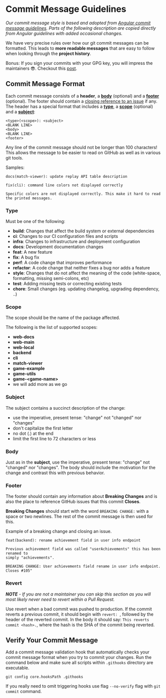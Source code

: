# Commit Message Guidelines

*Our commit message style is based and adopted from [Angular commit message guidelines](https://github.com/angular/angular/blob/22b96b9/CONTRIBUTING.md#-commit-message-guidelines). 
Parts of the following description are copied directly from Angular guidelines with added occasional changes.*

We have very precise rules over how our git commit messages can be formatted.  This leads to **more
readable messages** that are easy to follow when looking through the **project history**.

Bonus: If you sign your commits with your GPG key, you will impress the maintainers :sunglasses:.
Checkout this [post](https://git-scm.com/book/en/v2/Git-Tools-Signing-Your-Work).

## Commit Message Format
Each commit message consists of a **header**, a [**body**](#body) (optional) and a [**footer**](#footer) (optional). The footer should contain a [closing reference to an issue](https://help.github.com/articles/closing-issues-via-commit-messages/) if any. The header has a special
format that includes a [**type**](#type), a [**scope**](#scope) (optional) and a [**subject**](#subject):

```
<type>(<scope>): <subject>
<BLANK LINE>
<body>
<BLANK LINE>
<footer>
```

Any line of the commit message should not be longer than 100 characters! 
This allows the message to be easier to read on GitHub as well as in various git tools.

Samples: 

```
docs(match-viewer): update replay API table description
```
```
fix(cli): command line colors not displayed correctly

Specific colors are not displayed correctly. This make it hard to read the printed messages.
```

### Type
Must be one of the following:

* **build**: Changes that affect the build system or external dependencies
* **ci**: Changes to our CI configuration files and scripts
* **infra**: Changes to infrastructure and deployment configuration
* **docs**: Development documentation changes
* **feat**: A new feature
* **fix**: A bug fix
* **perf**: A code change that improves performance
* **refactor**: A code change that neither fixes a bug nor adds a feature
* **style**: Changes that do not affect the meaning of the code (white-space, formatting, missing semi-colons, etc)
* **test**: Adding missing tests or correcting existing tests
* **chore**: Small changes (eg. updating changelog, upgrading dependency, ..)

### Scope
The scope should be the name of the package affected.

The following is the list of supported scopes:
* **web-docs**
* **web-main**
* **web-local**
* **backend**
* **cli**
* **match-viewer**
* **game-example**
* **game-utils**
* **game-\<game-name\>**
* we will add more as we go

### Subject
The subject contains a succinct description of the change:

* use the imperative, present tense: "change" not "changed" nor "changes"
* don't capitalize the first letter
* no dot (.) at the end
* limit the first line to 72 characters or less

### Body
Just as in the **subject**, use the imperative, present tense: "change" not "changed" nor "changes".
The body should include the motivation for the change and contrast this with previous behavior.

### Footer
The footer should contain any information about **Breaking Changes** and is also the place to reference GitHub issues that this commit **Closes**.

**Breaking Changes** should start with the word `BREAKING CHANGE:` with a space or two newlines. The rest of the commit message is then used for this.

Example of a breaking change and closing an issue.

```
feat(backend): rename achievement field in user info endpoint

Previous achievement field was called "userAchievements" this has been renamed to 
simply "achievements".

BREAKING CHANGE: User achievements field rename in user info endpoint.
Closes #105"
```

### Revert
***NOTE** - If you are not a maintainer you can skip this section as you will most likely never need to revert within a Pull Request.*

Use revert when a bad commit was pushed to production. 
If the commit reverts a previous commit, it should begin with `revert: `, followed by the header of the reverted commit. In the body it should say: `This reverts commit <hash>.`, where the hash is the SHA of the commit being reverted.

## Verify Your Commit Message

Add a commit message validation hook that automatically checks your commit message format when you try to commit your changes. Run the command below and make sure all scripts within `.githooks` directory are executable.
```
git config core.hooksPath .githooks
``` 
 If you really need to omit triggering hooks use flag `--no-verify` flag with `git commit` command.
